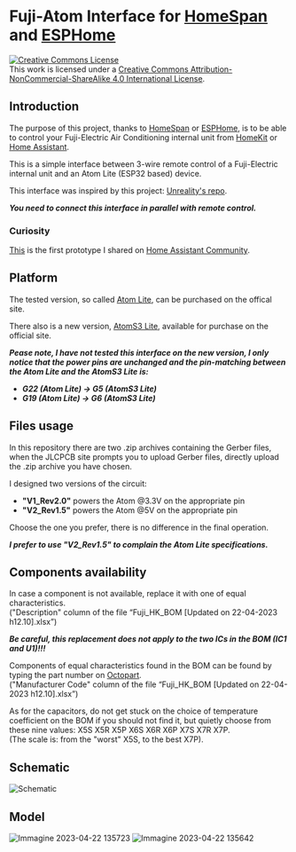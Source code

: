 # Fuji-Atom Interface for [HomeSpan](https://github.com/HomeSpan/HomeSpan) and [ESPHome](https://github.com/esphome/esphome)

<a rel="license" href="http://creativecommons.org/licenses/by-nc-sa/4.0/"><img alt="Creative Commons License" style="border-width:0" src="https://i.creativecommons.org/l/by-nc-sa/4.0/88x31.png" /></a><br />This work is licensed under a <a rel="license" href="http://creativecommons.org/licenses/by-nc-sa/4.0/">Creative Commons Attribution-NonCommercial-ShareAlike 4.0 International License</a>.

## Introduction 

The purpose of this project, thanks to [HomeSpan](https://github.com/HomeSpan/HomeSpan) or [ESPHome](https://github.com/esphome/esphome), is to be able to control your Fuji-Electric Air Conditioning internal unit from [HomeKit](https://en.wikipedia.org/wiki/HomeKit) or [Home Assistant](https://www.home-assistant.io/).

This is a simple interface between 3-wire remote control of a Fuji-Electric internal unit and an Atom Lite (ESP32 based) device.

This interface was inspired by this project: [Unreality's repo](https://github.com/unreality/FujiHK).

***You need to connect this interface in parallel with remote control.***

### Curiosity
[This](https://community.home-assistant.io/t/fujitsu-ac-heat-pump-integration-via-esphome-esp32/407610/80?u=fosv) is the first prototype I shared on [Home Assistant Community](https://community.home-assistant.io/).

## Platform

The tested version, so called [Atom Lite](https://shop.m5stack.com/collections/m5-controllers/products/atom-lite-esp32-development-kit), can be purchased on the offical site.

There also is a new version, [AtomS3 Lite](https://shop.m5stack.com/products/atoms3-lite-esp32s3-dev-kit), available for purchase on the official site.

***Pease note, I have not tested this interface on the new version, I only notice that the power pins are unchanged and the pin-matching between the Atom Lite and the AtomS3 Lite is:***
* ***G22 (Atom Lite) -> G5 (AtomS3 Lite)***
* ***G19 (Atom Lite) -> G6 (AtomS3 Lite)***

## Files usage

In this repository there are two .zip archives containing the Gerber files, when the JLCPCB site prompts you to upload Gerber files, directly upload the .zip archive you have chosen.

I designed two versions of the circuit:
* **"V1_Rev2.0"** powers the Atom @3.3V on the appropriate pin
* **"V2_Rev1.5"** powers the Atom @5V on the appropriate pin
	
Choose the one you prefer, there is no difference in the final operation.

***I prefer to use **"V2_Rev1.5"** to complain the Atom Lite specifications.***

## Components availability

In case a component is not available, replace it with one of equal characteristics. \
("Description" column of the file “Fuji_HK_BOM [Updated on 22-04-2023 h12.10].xlsx”)

***Be careful, this replacement does not apply to the two ICs in the BOM (IC1 and U1)!!!***


Components of equal characteristics found in the BOM can be found by typing the part number on [Octopart](https://octopart.com/). \
("Manufacturer Code" column of the file “Fuji_HK_BOM [Updated on 22-04-2023 h12.10].xlsx”)

As for the capacitors, do not get stuck on the choice of temperature coefficient on the BOM if you should not find it, but quietly 
choose from these nine values: X5S X5R X5P X6S X6R X6P X7S X7R X7P. \
(The scale is: from the "worst" X5S, to the best X7P).

## Schematic

![Schematic](https://user-images.githubusercontent.com/80490825/233783775-efdf0b0c-d2d9-4551-94d4-81a8f3df71db.jpg)

## Model

![Immagine 2023-04-22 135723](https://user-images.githubusercontent.com/80490825/233783978-aa935885-1513-4ba5-9345-d3cbda1a8040.png)
![Immagine 2023-04-22 135642](https://user-images.githubusercontent.com/80490825/233783980-d88b5b62-2906-4631-a99a-d100e16ed9ff.png)
